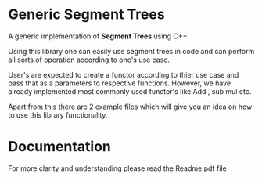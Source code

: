 # Generic Segment Trees
A generic implementation of **Segment Trees** using C++.

Using this library one can easily use segment trees in code 
and can perform all sorts of operation according to one's use
case. 

User's are expected to create a functor according to thier use case
and pass that as a parameters to respective functions. However, we
have already implemented most commonly used functor's like Add , sub
mul etc.


Apart from this there are 2 example files which will give you an idea
on how to use this library functionality.

# Documentation

For more clarity and understanding please read the Readme.pdf file
